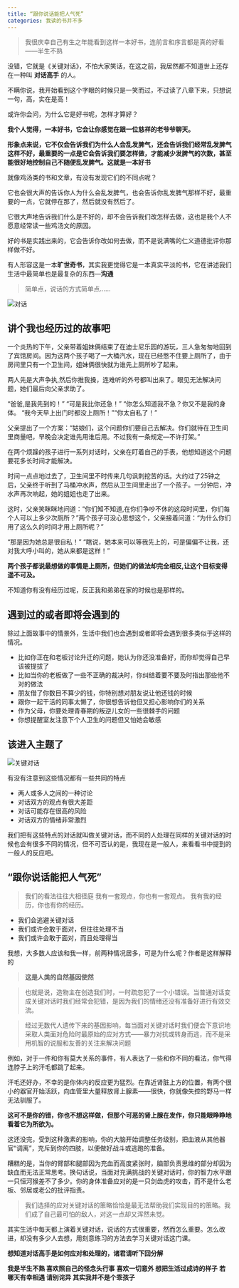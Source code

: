```yaml
---
title: “跟你说话能把人气死”
categories: 我读的书并不多
---
```





>我很庆幸自己有生之年能看到这样一本好书，连前言和序言都是真的好看——半生不熟

没错，它就是《关键对话》，不怕大家笑话，在这之前，我居然都不知道世上还存在一种叫 **对话高手** 的人。

不瞒你说，我开始看到这个字眼的时候只是一笑而过，不过读了八章下来，只想说一句，高，实在是高！

或许你会问，为什么它是好书呢，怎样才算好？

**我个人觉得，一本好书，它会让你感觉在跟一位慈祥的老爷爷聊天。**

**形象点来说，它不仅会告诉我们为什么人会乱发脾气，还会告诉我们经常乱发脾气这样不好，最重要的一点是它会告诉我们要怎样做，才能减少发脾气的次数，甚至能很好地控制自己不随便乱发脾气。这就是一本好书**

就像鸡汤类的书和文章，有没有发现它们的不同点呢？

它也会很大声的告诉你人为什么会乱发脾气，也会告诉你乱发脾气那样不好，最重要的一点，它就停在那了，然后就没有然后了。

它很大声地告诉我们什么是不好的，却不会告诉我们改怎样去做，这也是我个人不愿意经常读一些鸡汤文的原因。

好的书是实践出来的，它会告诉你改如何去做，而不是说满嘴的仁义道德批评你那样做不好。

有人形容这是一本**旷世奇书**，其实我更觉得它是一本真实平淡的书，它在讲述我们生活中最简单也是最复杂的东西—**沟通**

>简单点，说话的方式简单点......

![对话](http://upload-images.jianshu.io/upload_images/2190281-b32a01c516d791e7.jpg?imageMogr2/auto-orient/strip%7CimageView2/2/w/1240)



## 讲个我也经历过的故事吧
一个炎热的下午，父亲带着姐妹俩结束了在迪士尼乐园的游玩，三人急匆匆地回到了宾馆房间。因为这两个孩子喝了一大桶汽水，现在已经憋不住要上厕所了，由于房间里只有一个卫生间，姐妹俩很快就为谁先上厕所吵了起来。

两人先是大声争执,然后你推我搡，连难听的外号都叫出来了。眼见无法解决问题，她们最后向父亲求助了。

“爸爸,是我先到的！”
“可是我比你还急！”
“你怎么知道我不急？你又不是我的身体。
“我今天早上出门时都没上厕所！”“你太自私了！”

父亲提出了一个方案：“姑娘们，这个问题你们要自己去解决。你们就待在卫生间里商量吧，早晚会决定谁先用谁后用。不过我有一条规定—不许打架。”

在两个烦躁的孩子进行一系列对话时，父亲在盯着自己的手表，他想知道这个问题要花多长时间才能解决。

时间一点点地过去了，卫生间里不时传来几句讽刺挖苦的话。大约过了25钟之后，父亲终于听到了马桶冲水声，然后从卫生间里走出了一个孩子。一分钟后，冲水声再次响起，她的姐姐也走了出来。

这时，父亲笑眯眯地问道：“你们知不知道,在你们争吵不休的这段时间里，你们每个人可以上多少次厕所？”两个孩子可没心思想这个，父亲接着问道：“为什么你们用了这么久的时间才用上厕所呢？”

“那是因为她总是很自私！”
“瞎说，她本来可以等我先上的，可是偏偏不让我，还对我大呼小叫的，她从来都是这样！”

**两个孩子都说最想做的事情是上厕所，但她们的做法却完全相反,让这个目标变得遥不可及。**

不知道你有没有经历过呢，反正我和弟弟在家的时候也是那样的。

## 遇到过的或者即将会遇到的
除过上面故事中的情景外，生活中我们也会遇到或者即将会遇到很多类似于这样的情况。
* 比如你正在和老板讨论升迁的问题，她认为你还没准备好，而你却觉得自己早该被提拔了
* 比如当你的老板做了一些不正确的裁决时，你纠结着要不要及时指出那些他不对的做法
* 朋友借了你数目不算少的钱，你特别想对朋友说让他还钱的时候
* 跟你一起干活的同事太懒了，你很想告诉他但又担心影响你们的关系
* 作为父母，你要处理青春期的叛逆儿女的一些很棘手的问题
* 你想提醒室友注意下个人卫生的问题但又怕她会敏感

## 该进入主题了

![关键对话](http://upload-images.jianshu.io/upload_images/2190281-6d6d6daceec33e86.jpg?imageMogr2/auto-orient/strip%7CimageView2/2/w/1240)


有没有注意到这些情况都有一些共同的特点
* 两人或多人之间的一种讨论
* 对话双方的观点有很大差距
* 对话可能存在很高的风险
* 对话双方的情绪非常激烈

我们把有这些特点的对话就叫做关键对话，而不同的人处理在同样的关键对话的时候也会有很多不同的情况，但不可否认的是，我现在是一般人，来看看书中提到的一般人的反应吧。

## “跟你说话能把人气死”
>我们的看法往往大相径庭
>我有一套观点，你也有一套观点。
>我有我的经历，你也有你的经历。

* 我们会逃避关键对话
* 我们或许会敢于面对，但往往处理不当
* 我们或许会敢于面对，而且处理得当

我想，大多数人应该和我一样，前两种情况居多，可是为什么呢？作者是这样解释的
>**这是人类的自然基因使然**

>也就是说，造物主在创造我们时，一时疏忽犯了一个小错误。当普通对话变成关键对话时我们经常会犯错，是因为我们的情绪还没有准备好进行有效交流。

>经过无数代人遗传下来的基因影响，每当面对关键对话时我们便会下意识地采取人类面对危险时最原始的应对方式——暴力对抗或转身而逃，而不是采用机智的说服和友善的关注来解决问题

例如，对于一件和你有莫大关系的事件，有人表达了一些和你不同的看法，你气得连脖子上的汗毛都跳了起来。

汗毛还好办，不幸的是你体内的反应更为猛烈。在靠近肾脏上方的位置，有两个很小的器官开始活跃，向血管里大量释放肾上腺素——很快，你就像失控的野马一样无法驯服了。

**这可不是你的错，你也不想这样做，但那个可恶的肾上腺在发作，你只能眼睁睁地看着它为所欲为。**

这还没完，受到这种激素的影响，你的大脑开始调整任务级别，把血液从其他器官“调离”，充斥到你的四肢，以便做好战斗或逃跑的准备。

糟糕的是，当你的臂部和腿部因为充血而高度紧张时，脑部负责思维的部分却因为缺血而无法正常思考。换句话说，当面对充满挑战的关键对话时，你的智力水平跟一只恒河猴差不了多少。你的身体准备应对的是一只剑齿虎的攻击，而不是什么老板、邻居或老公的批评指责。

>我们选择的应对关键对话的策略恰恰是最无法帮助我们实现目的的策略。我们成了自己最可怕的敌人，对这一点却又浑然未觉。

其实生活中每天都上演着关键对话，说话的方式很重要，然而怎么重要。怎么改进，却没有多少人去想，用刻意练习的方法去学习关键对话这门课。

**想知道对话高手是如何应对和处理的，诸君请听下回分解**

**我是半生不熟 喜欢照自己的怪念头行事**
**喜欢一切意外 想把生活过成诗的样子**
**若哪天有幸相遇 请别诧异 其实我并不是个乖孩子**
